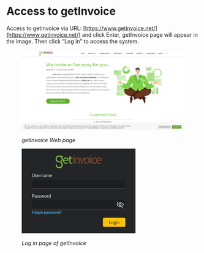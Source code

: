 # Access to getInvoice

Access to getInvoice via URL:  [https://www.getinvoice.net/](https://www.getinvoice.net/)  and click Enter, getInvoice page will appear in the image. Then click “Log in” to access the system.

<figure><img src="../.gitbook/assets/image (38).png" alt=""><figcaption><p><em>getInvoice Web page</em></p></figcaption></figure>

<figure><img src="../.gitbook/assets/image (66).png" alt=""><figcaption><p><em>Log in page of getInvoice</em></p></figcaption></figure>

